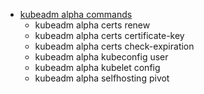 - [kubeadm alpha commands](https://kubernetes.io/docs/reference/setup-tools/kubeadm/kubeadm-alpha/)
    - kubeadm alpha certs renew
    - kubeadm alpha certs certificate-key
    - kubeadm alpha certs check-expiration
    - kubeadm alpha kubeconfig user
    - kubeadm alpha kubelet config
    - kubeadm alpha selfhosting pivot